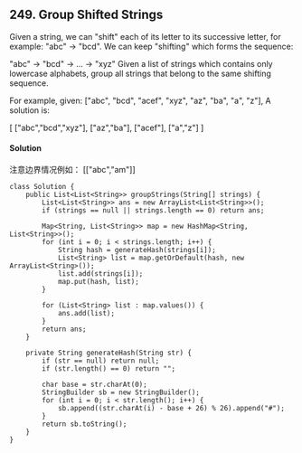 ## 249. Group Shifted Strings
Given a string, we can "shift" each of its letter to its successive letter, for example: "abc" -> "bcd". We can keep "shifting" which forms the sequence:

"abc" -> "bcd" -> ... -> "xyz"
Given a list of strings which contains only lowercase alphabets, group all strings that belong to the same shifting sequence.

For example, given: ["abc", "bcd", "acef", "xyz", "az", "ba", "a", "z"],
A solution is:

[
  ["abc","bcd","xyz"],
  ["az","ba"],
  ["acef"],
  ["a","z"]
]

#### Solution
注意边界情况例如： [["abc","am"]]
~~~
class Solution {
    public List<List<String>> groupStrings(String[] strings) {
        List<List<String>> ans = new ArrayList<List<String>>();
        if (strings == null || strings.length == 0) return ans;

        Map<String, List<String>> map = new HashMap<String, List<String>>();
        for (int i = 0; i < strings.length; i++) {
            String hash = generateHash(strings[i]);
            List<String> list = map.getOrDefault(hash, new ArrayList<String>());
            list.add(strings[i]);
            map.put(hash, list);
        }

        for (List<String> list : map.values()) {
            ans.add(list);
        }
        return ans;
    }

    private String generateHash(String str) {
        if (str == null) return null;
        if (str.length() == 0) return "";

        char base = str.charAt(0);
        StringBuilder sb = new StringBuilder();
        for (int i = 0; i < str.length(); i++) {
            sb.append((str.charAt(i) - base + 26) % 26).append("#");
        }
        return sb.toString();
    }
}
~~~
